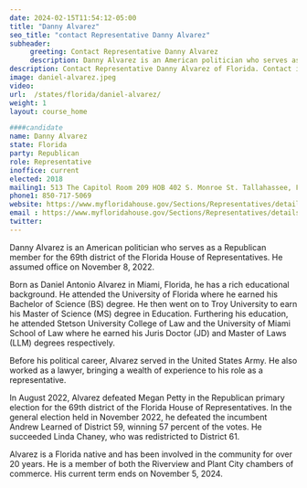 ```yaml
---
date: 2024-02-15T11:54:12-05:00
title: "Danny Alvarez"
seo_title: "contact Representative Danny Alvarez"
subheader:
     greeting: Contact Representative Danny Alvarez
     description: Danny Alvarez is an American politician who serves as a Republican member for the 69th district of the Florida House of Representatives. He assumed office on November 8, 2022.
description: Contact Representative Danny Alvarez of Florida. Contact information for Danny Alvarez includes email address, phone number, and mailing address.
image: daniel-alvarez.jpeg
video:
url:  /states/florida/daniel-alvarez/
weight: 1
layout: course_home

####candidate
name: Danny Alvarez
state: Florida
party: Republican
role: Representative
inoffice: current
elected: 2018
mailing1: 513 The Capitol Room 209 HOB 402 S. Monroe St. Tallahassee, FL 32399-1300
phone1: 850-717-5069
website: https://www.myfloridahouse.gov/Sections/Representatives/details.aspx?MemberId=4889&LegislativeTermId=90/
email : https://www.myfloridahouse.gov/Sections/Representatives/details.aspx?MemberId=4889&LegislativeTermId=90/
twitter:
---
```


Danny Alvarez is an American politician who serves as a Republican member for the 69th district of the Florida House of Representatives. He assumed office on November 8, 2022.

Born as Daniel Antonio Alvarez in Miami, Florida, he has a rich educational background. He attended the University of Florida where he earned his Bachelor of Science (BS) degree. He then went on to Troy University to earn his Master of Science (MS) degree in Education. Furthering his education, he attended Stetson University College of Law and the University of Miami School of Law where he earned his Juris Doctor (JD) and Master of Laws (LLM) degrees respectively.

Before his political career, Alvarez served in the United States Army. He also worked as a lawyer, bringing a wealth of experience to his role as a representative.

In August 2022, Alvarez defeated Megan Petty in the Republican primary election for the 69th district of the Florida House of Representatives. In the general election held in November 2022, he defeated the incumbent Andrew Learned of District 59, winning 57 percent of the votes. He succeeded Linda Chaney, who was redistricted to District 61.

Alvarez is a Florida native and has been involved in the community for over 20 years. He is a member of both the Riverview and Plant City chambers of commerce. His current term ends on November 5, 2024.
